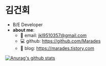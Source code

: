 # 김건회

- B/E Developer
- **about me**:
  - 📩 email: jkl9510357@gmail.com
  - 💻 github: https://github.com/Marades
  - 📒 blog: https://marades.tistory.com

[![Anurag's github stats](https://github-readme-stats.vercel.app/api?username=Marades&theme=nightowl)](https://github.com/anuraghazra/github-readme-stats)
